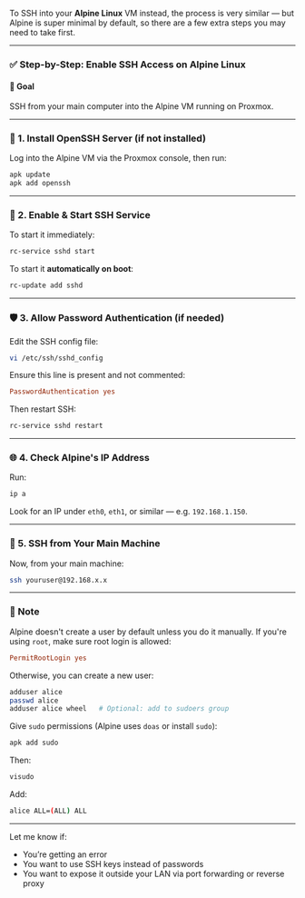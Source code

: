 To SSH into your **Alpine Linux** VM instead, the process is very similar — but Alpine is super minimal by default, so there are a few extra steps you may need to take first.

---

### ✅ Step-by-Step: Enable SSH Access on Alpine Linux

#### 🥅 Goal

SSH from your main computer into the Alpine VM running on Proxmox.

---

### 🧰 1. **Install OpenSSH Server (if not installed)**

Log into the Alpine VM via the Proxmox console, then run:

```sh
apk update
apk add openssh
```

---

### 🔧 2. **Enable & Start SSH Service**

To start it immediately:

```sh
rc-service sshd start
```

To start it **automatically on boot**:

```sh
rc-update add sshd
```

---

### 🛡️ 3. **Allow Password Authentication (if needed)**

Edit the SSH config file:

```sh
vi /etc/ssh/sshd_config
```

Ensure this line is present and not commented:

```ini
PasswordAuthentication yes
```

Then restart SSH:

```sh
rc-service sshd restart
```

---

### 🌐 4. **Check Alpine's IP Address**

Run:

```sh
ip a
```

Look for an IP under `eth0`, `eth1`, or similar — e.g. `192.168.1.150`.

---

### 🔐 5. **SSH from Your Main Machine**

Now, from your main machine:

```sh
ssh youruser@192.168.x.x
```

---

### 📝 Note

Alpine doesn't create a user by default unless you do it manually. If you're using `root`, make sure root login is allowed:

```ini
PermitRootLogin yes
```

Otherwise, you can create a new user:

```sh
adduser alice
passwd alice
adduser alice wheel   # Optional: add to sudoers group
```

Give `sudo` permissions (Alpine uses `doas` or install `sudo`):

```sh
apk add sudo
```

Then:

```sh
visudo
```

Add:

```bash
alice ALL=(ALL) ALL
```

---

Let me know if:

* You’re getting an error
* You want to use SSH keys instead of passwords
* You want to expose it outside your LAN via port forwarding or reverse proxy
